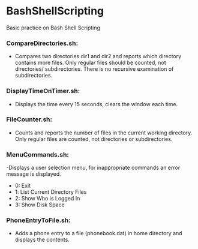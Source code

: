# BashShellScripting

Basic practice on Bash Shell Scripting

### CompareDirectories.sh:
- Compares two directories dir1 and dir2 and reports which directory contains more files. Only regular files should be counted, not directories/ subdirectories. There is no recursive examination of subdirectories.

### DisplayTimeOnTimer.sh:
- Displays the time every 15 seconds, clears the window each time.

### FileCounter.sh:
- Counts and reports the number of files in the current working directory. Only regular files are counted, not directories or subdirectories.

### MenuCommands.sh:
-Displays a user selection menu, for inappropriate commands an error message is displayed.
- 0: Exit
- 1: List Current Directory Files
- 2: Show Who is Logged In
- 3: Show Disk Space

### PhoneEntryToFile.sh:
- Adds a phone entry to a file (phonebook.dat) in home directory and displays the contents.
